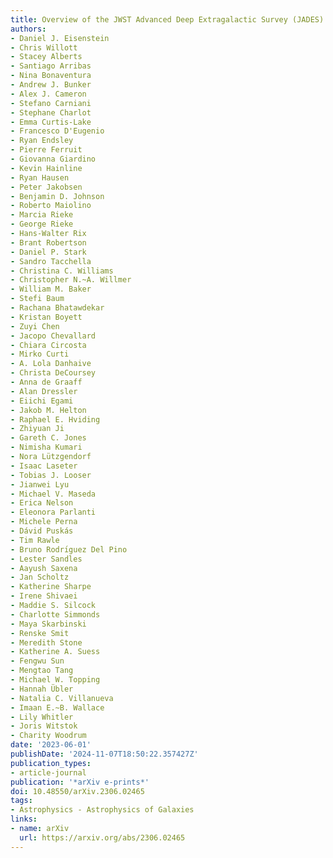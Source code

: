 ```yaml
---
title: Overview of the JWST Advanced Deep Extragalactic Survey (JADES)
authors:
- Daniel J. Eisenstein
- Chris Willott
- Stacey Alberts
- Santiago Arribas
- Nina Bonaventura
- Andrew J. Bunker
- Alex J. Cameron
- Stefano Carniani
- Stephane Charlot
- Emma Curtis-Lake
- Francesco D'Eugenio
- Ryan Endsley
- Pierre Ferruit
- Giovanna Giardino
- Kevin Hainline
- Ryan Hausen
- Peter Jakobsen
- Benjamin D. Johnson
- Roberto Maiolino
- Marcia Rieke
- George Rieke
- Hans-Walter Rix
- Brant Robertson
- Daniel P. Stark
- Sandro Tacchella
- Christina C. Williams
- Christopher N.~A. Willmer
- William M. Baker
- Stefi Baum
- Rachana Bhatawdekar
- Kristan Boyett
- Zuyi Chen
- Jacopo Chevallard
- Chiara Circosta
- Mirko Curti
- A. Lola Danhaive
- Christa DeCoursey
- Anna de Graaff
- Alan Dressler
- Eiichi Egami
- Jakob M. Helton
- Raphael E. Hviding
- Zhiyuan Ji
- Gareth C. Jones
- Nimisha Kumari
- Nora Lützgendorf
- Isaac Laseter
- Tobias J. Looser
- Jianwei Lyu
- Michael V. Maseda
- Erica Nelson
- Eleonora Parlanti
- Michele Perna
- Dávid Puskás
- Tim Rawle
- Bruno Rodrı́guez Del Pino
- Lester Sandles
- Aayush Saxena
- Jan Scholtz
- Katherine Sharpe
- Irene Shivaei
- Maddie S. Silcock
- Charlotte Simmonds
- Maya Skarbinski
- Renske Smit
- Meredith Stone
- Katherine A. Suess
- Fengwu Sun
- Mengtao Tang
- Michael W. Topping
- Hannah Übler
- Natalia C. Villanueva
- Imaan E.~B. Wallace
- Lily Whitler
- Joris Witstok
- Charity Woodrum
date: '2023-06-01'
publishDate: '2024-11-07T18:50:22.357427Z'
publication_types:
- article-journal
publication: '*arXiv e-prints*'
doi: 10.48550/arXiv.2306.02465
tags:
- Astrophysics - Astrophysics of Galaxies
links:
- name: arXiv
  url: https://arxiv.org/abs/2306.02465
---
```

